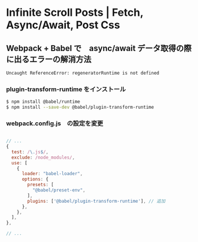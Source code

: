 # Infinite Scroll Posts | Fetch, Async/Await, Post Css

## Webpack + Babel で　async/await データ取得の際に出るエラーの解消方法

```bash
Uncaught ReferenceError: regeneratorRuntime is not defined
```

### plugin-transform-runtime をインストール

```bash
$ npm install @babel/runtime
$ npm install --save-dev @babel/plugin-transform-runtime
```

### webpack.config.js　の設定を変更

```javascript

// ...
{
  test: /\.js$/,
  exclude: /node_modules/,
  use: [
    {
      loader: "babel-loader",
      options: {
        presets: [
          "@babel/preset-env",
        ],
        plugins: ['@babel/plugin-transform-runtime'], // 追加
      },
    },
  ],
},

// ...

```
